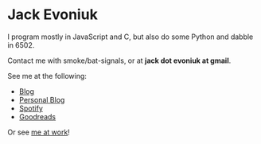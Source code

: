# Jack Evoniuk

I program mostly in JavaScript and C, but also do some Python and dabble in 6502.

Contact me with smoke/bat-signals, or at **jack dot evoniuk at gmail**.

See me at the following:

- [Blog](https://evoniuk.github.io)
- [Personal Blog](https://evoniuk.github.io/blog/)
- [Spotify](https://open.spotify.com/user/evoniuk)
- [Goodreads](https://www.goodreads.com/user/show/85149988-jack)

Or see [me at work](https://github.com/jevoniuk)!
